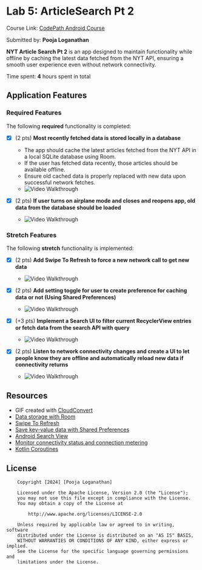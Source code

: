 # Lab 5: ArticleSearch Pt 2

Course Link: [CodePath Android Course](https://courses.codepath.org/courses/and102/unit/5#!labs)

Submitted by: **Pooja Loganathan**

**NYT Article Search Pt 2** is an app designed to maintain functionality while offline by caching the latest data fetched from the NYT API, ensuring a smooth user experience even without network connectivity.

Time spent: **4** hours spent in total <!-- Replace 'X' with the number of hours you spent on this project -->

## Application Features

### Required Features

The following **required** functionality is completed:

- [X] (2 pts) **Most recently fetched data is stored locally in a database**
    - The app should cache the latest articles fetched from the NYT API in a local SQLite database using Room.
    - If the user has fetched data recently, those articles should be available offline.
    - Ensure old cached data is properly replaced with new data upon successful network fetches.
    - <img src='Assets/Requirement_1.gif' title='Video Walkthrough' width='' alt='Video Walkthrough' />

- [X] (2 pts) **If user turns on airplane mode and closes and reopens app, old data from the database should be loaded**
    - <img src='Assets/Requirement_2.gif' title='Video Walkthrough' width='' alt='Video Walkthrough' />

### Stretch Features

The following **stretch** functionality is implemented:

- [X] (2 pts) **Add Swipe To Refresh to force a new network call to get new data**
    - <img src='Assets/Requirement_3.gif' title='Video Walkthrough' width='' alt='Video Walkthrough' />

- [X] (2 pts) **Add setting toggle for user to create preference for caching data or not (Using Shared Preferences)**
    - <img src='Assets/Requirement_4.gif' title='Video Walkthrough' width='' alt='Video Walkthrough' />

- [X] (+3 pts) **Implement a Search UI to filter current RecyclerView entries or fetch data from the search API with query**
    - <img src='Assets/Requirement_5.gif' title='Video Walkthrough' width='' alt='Video Walkthrough' />

- [X] (2 pts) **Listen to network connectivity changes and create a UI to let people know they are offline and automatically reload new data if connectivity returns**
    - <img src='Assets/Requirement_6.gif' title='Video Walkthrough' width='' alt='Video Walkthrough' />

## Resources

- GIF created with [CloudConvert](https://cloudconvert.com/)
- [Data storage with Room](https://developer.android.com/training/data-storage/room)
- [Swipe To Refresh](https://developer.android.com/training/swipe/add-swipe-interface)
- [Save key-value data with Shared Preferences](https://developer.android.com/training/data-storage/shared-preferences)
- [Android Search View](https://developer.android.com/reference/android/widget/SearchView)
- [Monitor connectivity status and connection metering](https://developer.android.com/training/monitoring-device-state/connectivity-status-type)
- [Kotlin Coroutines](https://kotlinlang.org/docs/coroutines-overview.html)

## License

```plaintext
    Copyright [2024] [Pooja Loganathan]

    Licensed under the Apache License, Version 2.0 (the "License");
    you may not use this file except in compliance with the License.
    You may obtain a copy of the License at

        http://www.apache.org/licenses/LICENSE-2.0

    Unless required by applicable law or agreed to in writing, software
    distributed under the License is distributed on an "AS IS" BASIS,
    WITHOUT WARRANTIES OR CONDITIONS OF ANY KIND, either express or implied.
    See the License for the specific language governing permissions and
    limitations under the License.

